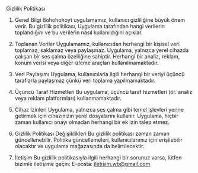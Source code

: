 Gizlilik Politikası

1. Genel Bilgi
   Bohohohoyt uygulamamız, kullanıcı gizliliğine büyük önem verir. Bu gizlilik politikası, Uygulama tarafından hangi verilerin toplandığını ve bu verilerin nasıl kullanıldığını açıklar.

2. Toplanan Veriler
   Uygulamamız, kullanıcıdan herhangi bir kişisel veri toplamaz, saklamaz veya paylaşmaz. Uygulama, yalnızca yerel cihazda çalışan bir ses çalma özelliğine sahiptir. Herhangi bir analiz, reklam, konum verisi veya diğer izleme araçları kullanılmamaktadır.

3. Veri Paylaşımı
   Uygulama, kullanıcılarla ilgili herhangi bir veriyi üçüncü taraflarla paylaşmaz çünkü veri toplama yapılmamaktadır.

4. Üçüncü Taraf Hizmetleri
   Bu uygulama, üçüncü taraf hizmetleri (ör. analiz veya reklam platformları) kullanmamaktadır.

5. Cihaz İzinleri
   Uygulama, yalnızca ses çalma gibi temel işlevleri yerine getirmek için cihazınızın yerel dosyalarını kullanır. Uygulama, hiçbir zaman kullanıcı onayı olmadan herhangi bir ek izin talep etmez.

6. Gizlilik Politikası Değişiklikleri
   Bu gizlilik politikası zaman zaman güncellenebilir. Politika güncellemeleri, kullanıcılarımız için erişilebilir olacaktır ve uygulama mağazasında da belirtilecektir.

8. İletişim
   Bu gizlilik politikasıyla ilgili herhangi bir sorunuz varsa, lütfen bizimle iletişime geçin:
   E-posta: iletisim.wb@gmail.com
